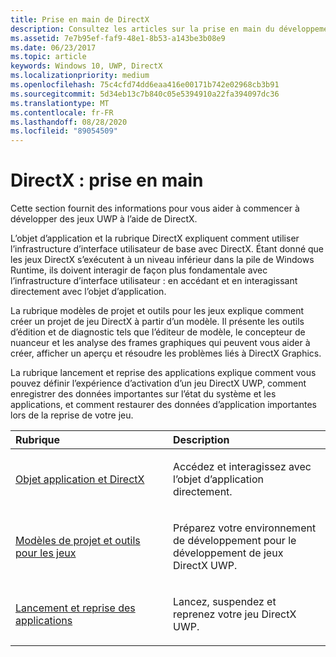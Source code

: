 ```yaml
---
title: Prise en main de DirectX
description: Consultez les articles sur la prise en main du développement de jeux UWP qui utilisent l’infrastructure d’interface utilisateur DirectX Core.
ms.assetid: 7e7b95ef-faf9-48e1-8b53-a143be3b08e9
ms.date: 06/23/2017
ms.topic: article
keywords: Windows 10, UWP, DirectX
ms.localizationpriority: medium
ms.openlocfilehash: 75c4cfd74dd6eaa416e00171b742e02968cb3b91
ms.sourcegitcommit: 5d34eb13c7b840c05e5394910a22fa394097dc36
ms.translationtype: MT
ms.contentlocale: fr-FR
ms.lasthandoff: 08/28/2020
ms.locfileid: "89054509"
---
```

# <a name="directx-getting-started"></a>DirectX : prise en main

Cette section fournit des informations pour vous aider à commencer à développer des jeux UWP à l’aide de DirectX. 

L’objet d’application et la rubrique DirectX expliquent comment utiliser l’infrastructure d’interface utilisateur de base avec DirectX. Étant donné que les jeux DirectX s’exécutent à un niveau inférieur dans la pile de Windows Runtime, ils doivent interagir de façon plus fondamentale avec l’infrastructure d’interface utilisateur : en accédant et en interagissant directement avec l’objet d’application.

La rubrique modèles de projet et outils pour les jeux explique comment créer un projet de jeu DirectX à partir d’un modèle. Il présente les outils d’édition et de diagnostic tels que l’éditeur de modèle, le concepteur de nuanceur et les analyse des frames graphiques qui peuvent vous aider à créer, afficher un aperçu et résoudre les problèmes liés à DirectX Graphics.

La rubrique lancement et reprise des applications explique comment vous pouvez définir l’expérience d’activation d’un jeu DirectX UWP, comment enregistrer des données importantes sur l’état du système et les applications, et comment restaurer des données d’application importantes lors de la reprise de votre jeu.

<table>
<colgroup>
<col width="50%" />
<col width="50%" />
</colgroup>
<thead>
<tr class="header">
<th align="left">Rubrique</th>
<th align="left">Description</th>
</tr>
</thead>
<tbody>
<tr class="odd">
<td align="left"><p><a href="about-the-uwp-user-interface-and-directx.md">Objet application et DirectX</a></p></td>
<td align="left"><p>Accédez et interagissez avec l’objet d’application directement.</p></td>
</tr>
<tr class="even">
<td align="left"><p><a href="prepare-your-dev-environment-for-windows-store-directx-game-development.md">Modèles de projet et outils pour les jeux</a></p></td>
<td align="left"><p>Préparez votre environnement de développement pour le développement de jeux DirectX UWP.</p></td>
</tr>
<tr class="odd">
<td align="left"><p><a href="launching-and-resuming-apps-directx-and-cpp.md">Lancement et reprise des applications</a></p></td>
<td align="left"><p>Lancez, suspendez et reprenez votre jeu DirectX UWP.</p></td>
</tr>
</tbody>
</table>